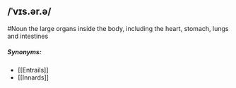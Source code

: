 ## /ˈvɪs.ər.ə/  
#Noun
the large organs inside the body, including the heart, stomach, lungs and intestines

##### Synonyms:
- [[Entrails]]
- [[Innards]]